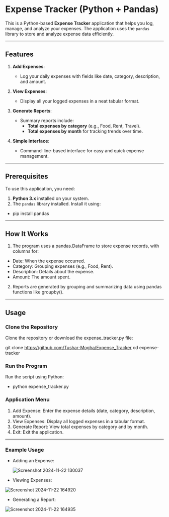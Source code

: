 # Expense Tracker (Python + Pandas)

This is a Python-based **Expense Tracker** application that helps you log, manage, and analyze your expenses. The application uses the `pandas` library to store and analyze expense data efficiently.

---

## Features

1. **Add Expenses**:
   - Log your daily expenses with fields like date, category, description, and amount.

2. **View Expenses**:
   - Display all your logged expenses in a neat tabular format.

3. **Generate Reports**:
   - Summary reports include:
     - **Total expenses by category** (e.g., Food, Rent, Travel).
     - **Total expenses by month** for tracking trends over time.

4. **Simple Interface**:
   - Command-line-based interface for easy and quick expense management.

---

## Prerequisites

To use this application, you need:

1. **Python 3.x** installed on your system.
2. The `pandas` library installed. Install it using:

- pip install pandas

---

## How It Works

1. The program uses a pandas.DataFrame to store expense records, with columns for:

- Date: When the expense occurred.
- Category: Grouping expenses (e.g., Food, Rent).
- Description: Details about the expense.
- Amount: The amount spent.

2. Reports are generated by grouping and summarizing data using pandas functions like groupby().

---

## Usage

### Clone the Repository

Clone the repository or download the expense_tracker.py file:

git clone https://github.com/Tushar-Mogha/Expense_Tracker
cd expense-tracker

### Run the Program

Run the script using Python:

- python expense_tracker.py

### Application Menu

1. Add Expense: Enter the expense details (date, category, description, amount).
2. View Expenses: Display all logged expenses in a tabular format.
3. Generate Report: View total expenses by category and by month.
4. Exit: Exit the application.

---

### Example Usage

- Adding an Expense:



   
   ![Screenshot 2024-11-22 130037](https://github.com/user-attachments/assets/237ad9d9-e503-4885-8c13-1a6f329bf8db)




- Viewing Expenses:



![Screenshot 2024-11-22 164920](https://github.com/user-attachments/assets/97d96dd2-3580-4efd-9901-d15b95fa8497)



- Generating a Report:



![Screenshot 2024-11-22 164935](https://github.com/user-attachments/assets/7bff06f5-1142-48c0-b340-baa4d113d447)





